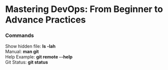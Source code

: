 # Mastering DevOps: From Beginner to Advance Practices

### Commands
Show hidden file: **ls -lah**<br>
Manual: **man git**<br>
Help Example: **git remote --help**<br>
Git Status: **git status**<br>

